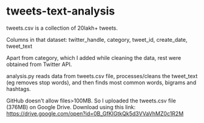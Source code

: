 # tweets-text-analysis

tweets.csv is a collection of 20lakh+ tweets. 

Columns in that dataset: twitter_handle, category, tweet_id, create_date, tweet_text

Apart from category, which I added while cleaning the data, rest were obtained from Twitter API. 

analysis.py reads data from tweets.csv file, processes/cleans the tweet_text (eg removes stop words), and then finds most common words, bigrams and hashtags. 

GitHub doesn't allow files>100MB. So I uploaded the tweets.csv file (376MB) on Google Drive. Download using this link: https://drive.google.com/open?id=0B_GfKIGtkQk5d3VVaVhMZ0c1R2M